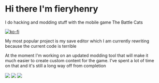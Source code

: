 # Hi there I'm fieryhenry

I do hacking and modding stuff with the mobile game The Battle Cats

[![ko-fi](https://ko-fi.com/img/githubbutton_sm.svg)](https://ko-fi.com/M4M53M4MN)

My most popular project is my save editor which I am currently rewriting because the current code is terrible

At the moment I'm working on an updated modding tool that will make it much easier to create custom content for the game. I've spent a lot of time on that and it's still a long way off from completion

<img align="center" src="https://github-readme-stats.vercel.app/api?username=fieryhenry&show_icons=true&count_private=true&theme=dark&hide=contribs,prs,issues" />
<img align="center" src="https://github-readme-stats.vercel.app/api/pin/?username=fieryhenry&repo=BCSFE-Python&theme=dark&show_owner=true" />
<img align="center" src="https://github-readme-stats.vercel.app/api/wakatime?username=fieryhenry&theme=dark&layout=compact&langs_count=3" />
